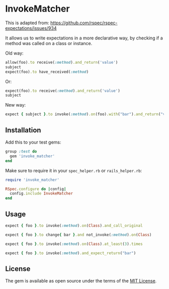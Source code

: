 # InvokeMatcher

This is adapted from: https://github.com/rspec/rspec-expectations/issues/934

It allows us to write expectations in a more declarative way, by checking if a
method was called on a class or instance.

Old way:

```ruby
allow(foo).to receive(:method).and_return('value')
subject
expect(foo).to have_received(:method)
```

Or:

```ruby
expect(foo).to receive(:method).and_return('value')
subject
```

New way:
```ruby
expect { subject }.to invoke(:method).on(foo).with("bar").and_return("value")
```

## Installation
Add this to your test gems:
```ruby
group :test do
  gem 'invoke_matcher'
end
```

Make sure to require it in your `spec_helper.rb` or `rails_helper.rb`:
```ruby
require 'invoke_matcher'

RSpec.configure do |config|
  config.include InvokeMatcher
end
```

## Usage
```ruby
expect { foo }.to invoke(:method).on(Class).and_call_original

expect { foo }.to change{ bar }.and not_invoke(:method).on(Class)

expect { foo }.to invoke(:method).on(Class).at_least(3).times

expect { foo }.to invoke(:method).and_expect_return("bar")
```

## License

The gem is available as open source under the terms of the [MIT License](https://opensource.org/licenses/MIT).
